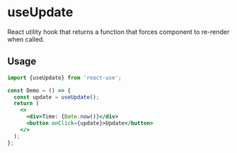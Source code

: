 # useUpdate

React utility hook that returns a function that forces component
to re-render when called.


## Usage

```jsx
import {useUpdate} from 'react-use';

const Demo = () => {
  const update = useUpdate();
  return (
    <>
      <div>Time: {Date.now()}</div>
      <button onClick={update}>Update</button>
    </>
  );
};
```
